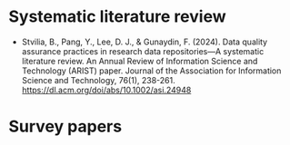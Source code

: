 # Systematic literature review
- Stvilia, B., Pang, Y., Lee, D. J., & Gunaydin, F. (2024). Data quality assurance practices in research data repositories—A systematic literature review. An Annual Review of Information Science and Technology (ARIST) paper. Journal of the Association for Information Science and Technology, 76(1), 238-261. https://dl.acm.org/doi/abs/10.1002/asi.24948

# Survey papers
